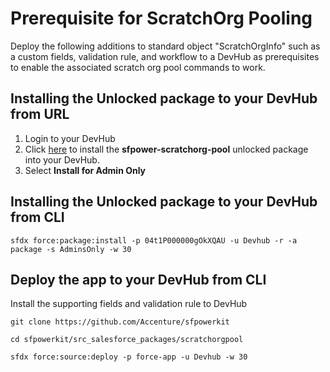 # Prerequisite for ScratchOrg Pooling

Deploy the following additions to standard object "ScratchOrgInfo" such as a custom fields, validation rule, and workflow to a DevHub as prerequisites to enable the associated scratch org pool commands to work.

## Installing the Unlocked package to your DevHub from URL

1. Login to your DevHub
2. Click [here](https://login.salesforce.com/packaging/installPackage.apexp?p0=04t1P000000gOkXQAU) to install the **sfpower-scratchorg-pool** unlocked package into your DevHub.
3. Select **Install for Admin Only**

## Installing the Unlocked package to your DevHub from CLI

```
sfdx force:package:install -p 04t1P000000gOkXQAU -u Devhub -r -a package -s AdminsOnly -w 30
```

## Deploy the app to your DevHub from CLI

Install the supporting fields and validation rule to DevHub

```
git clone https://github.com/Accenture/sfpowerkit

cd sfpowerkit/src_salesforce_packages/scratchorgpool

sfdx force:source:deploy -p force-app -u Devhub -w 30
```
